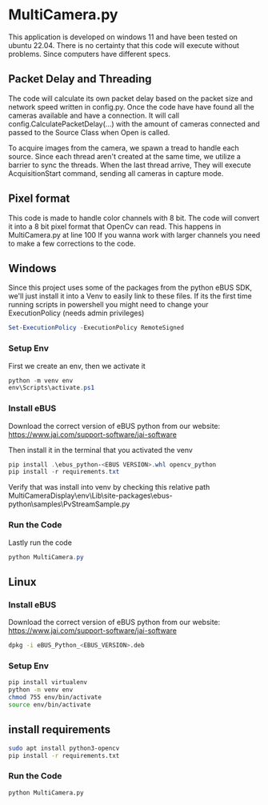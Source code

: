 

# MultiCamera.py
This application is developed on windows 11 and have been tested on ubuntu 22.04.
There is no certainty that this code will execute without problems. Since computers have different specs. 

## Packet Delay and Threading
The code will calculate its own packet delay based on the packet size and network speed written in config.py.
Once the code have have found all the cameras available and have a connection. It will call config.CalculatePacketDelay(...) with the amount of cameras connected and passed to the Source Class when Open is called.

To acquire images from the camera, we spawn a tread to handle each source. Since each thread aren't created at the same time, we utilize a barrier to sync the threads. When the last thread arrive, They will execute AcquisitionStart command, sending all cameras in capture mode.

## Pixel format
This code is made to handle color channels with 8 bit. The code will convert it into a 8 bit pixel format that OpenCv can read. 
This happens in MultiCamera.py at line 100
If you wanna work with larger channels you need to make a few corrections to the code.


## Windows
Since this project uses some of the packages from the python eBUS SDK, we'll just install it into a Venv to easily link to these files.
If its the first time running scripts in powershell you might need to change your ExecutionPolicy (needs admin privileges)

```powershell
Set-ExecutionPolicy -ExecutionPolicy RemoteSigned
```


### Setup Env
First we create an env, then we activate it
```powershell
python -m venv env
env\Scripts\activate.ps1
```

### Install eBUS
Download the correct version of eBUS python from our website: https://www.jai.com/support-software/jai-software

Then install it in the terminal that you activated the venv
```powershell 
pip install .\ebus_python-<EBUS VERSION>.whl opencv_python
pip install -r requirements.txt
```

Verify that was install into venv by checking this relative path
MultiCameraDisplay\env\Lib\site-packages\ebus-python\samples\PvStreamSample.py


### Run the Code
Lastly run the code 
```powershell
python MultiCamera.py
```

## Linux

### Install eBUS
Download the correct version of eBUS python from our website: https://www.jai.com/support-software/jai-software

```bash
dpkg -i eBUS_Python_<EBUS_VERSION>.deb
```

### Setup Env
```bash
pip install virtualenv
python -m venv env
chmod 755 env/bin/activate
source env/bin/activate
```

## install requirements
```bash
sudo apt install python3-opencv
pip install -r requirements.txt
```


### Run the Code
```bash
python MultiCamera.py
```
